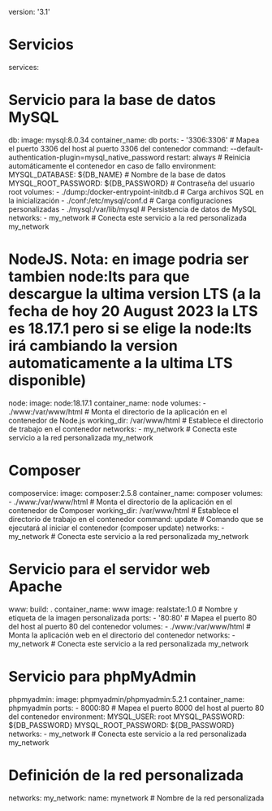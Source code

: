 version: '3.1'
# Servicios
services:
  # Servicio para la base de datos MySQL
  db:
    image: mysql:8.0.34
    container_name: db
    ports:
      - '3306:3306' # Mapea el puerto 3306 del host al puerto 3306 del contenedor
    command: --default-authentication-plugin=mysql_native_password
    restart: always # Reinicia automáticamente el contenedor en caso de fallo
    environment:
      MYSQL_DATABASE: ${DB_NAME} # Nombre de la base de datos
      MYSQL_ROOT_PASSWORD: ${DB_PASSWORD} # Contraseña del usuario root
    volumes:
      - ./dump:/docker-entrypoint-initdb.d # Carga archivos SQL en la inicialización
      - ./conf:/etc/mysql/conf.d # Carga configuraciones personalizadas
      - ./mysql:/var/lib/mysql # Persistencia de datos de MySQL
    networks:
      - my_network # Conecta este servicio a la red personalizada my_network

  # NodeJS. Nota: en image podria ser tambien node:lts para que descargue la ultima version LTS (a la fecha de hoy 20 August 2023 la LTS es 18.17.1 pero si se elige la node:lts irá cambiando la version automaticamente a la ultima LTS disponible)
  node:
    image: node:18.17.1
    container_name: node
    volumes:
      - ./www:/var/www/html # Monta el directorio de la aplicación en el contenedor de Node.js
    working_dir: /var/www/html # Establece el directorio de trabajo en el contenedor
    networks:
      - my_network # Conecta este servicio a la red personalizada my_network

  # Composer
  composervice:
    image: composer:2.5.8
    container_name: composer
    volumes:
      - ./www:/var/www/html # Monta el directorio de la aplicación en el contenedor de Composer
    working_dir: /var/www/html # Establece el directorio de trabajo en el contenedor
    command: update # Comando que se ejecutará al iniciar el contenedor (composer update)
    networks:
      - my_network # Conecta este servicio a la red personalizada my_network

  # Servicio para el servidor web Apache
  www:
    build: .
    container_name: www
    image: realstate:1.0 # Nombre y etiqueta de la imagen personalizada
    ports:
      - '80:80' # Mapea el puerto 80 del host al puerto 80 del contenedor
    volumes:
      - ./www:/var/www/html # Monta la aplicación web en el directorio del contenedor
    networks:
      - my_network # Conecta este servicio a la red personalizada my_network

  # Servicio para phpMyAdmin
  phpmyadmin:
    image: phpmyadmin/phpmyadmin:5.2.1
    container_name: phpmyadmin
    ports:
      - 8000:80 # Mapea el puerto 8000 del host al puerto 80 del contenedor
    environment:
      MYSQL_USER: root
      MYSQL_PASSWORD: ${DB_PASSWORD}
      MYSQL_ROOT_PASSWORD: ${DB_PASSWORD}
    networks:
      - my_network # Conecta este servicio a la red personalizada my_network

# Definición de la red personalizada
networks:
  my_network:
    name: mynetwork # Nombre de la red personalizada
